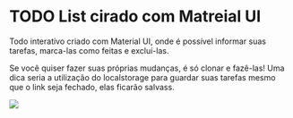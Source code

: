<h1>TODO List cirado com Matreial UI</h1>
<p>Todo interativo criado com Material UI, onde é possível informar suas tarefas, marca-las como feitas e excluí-las.</p>
<p>Se você quiser fazer suas próprias mudanças, é só clonar e fazê-las! Uma dica seria a utilização do localstorage para guardar suas tarefas mesmo que o link seja fechado, elas ficarão salvass.</p>

<p>
  <img src="https://github.com/user-attachments/assets/0cca7356-746d-4f80-a1f4-f14582a35643" href="Imagem Todo"/>
</p>

